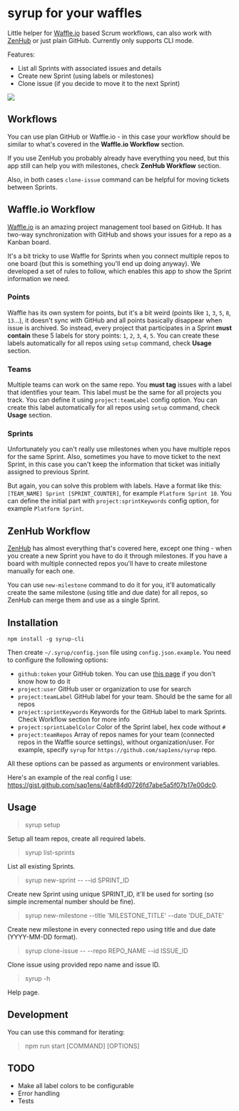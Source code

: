# syrup for your waffles

Little helper for [Waffle.io](https://waffle.io) based Scrum workflows, can also work with [ZenHub](https://www.zenhub.com) or just plain GitHub. Currently only supports CLI mode.

Features:
- List all Sprints with associated issues and details
- Create new Sprint (using labels or milestones)
- Clone issue (if you decide to move it to the next Sprint)

![](https://db.tt/bxxiKMdK)

## Workflows

You can use plan GitHub or Waffle.io - in this case your workflow should be similar to what's covered in the **Waffle.io Workflow** section.

If you use ZenHub you probably already have everything you need, but this app still can help you with milestones, check **ZenHub Workflow** section.

Also, in both cases `clone-issue` command can be helpful for moving tickets between Sprints.

## Waffle.io Workflow

[Waffle.io](https://waffle.io) is an amazing project management tool based on GitHub. It has two-way synchronization with GitHub and shows
your issues for a repo as a Kanban board.

It's a bit tricky to use Waffle for Sprints when you connect multiple repos to one board (but this is something you'll end up doing anyway). We developed a set of rules to follow, which enables this app to show the Sprint information we need.

### Points

Waffle has its own system for points, but it's a bit weird (points like `1`, `3`, `5`, `8`, `13`...), it doesn't sync with GitHub and all points basically disappear when issue is archived. So instead, every project that participates in a Sprint **must contain** these 5 labels for story points: `1`, `2`, `3`, `4`, `5`. You can create these labels automatically for all repos using `setup` command, check **Usage** section.

### Teams

Multiple teams can work on the same repo. You **must tag** issues with a label that identifies your team. This label must be the same for all projects you track. You can define it using `project:teamLabel` config option. You can create this label automatically for all repos using `setup` command, check **Usage** section.

### Sprints

Unfortunately you can't really use milestones when you have multiple repos for the same Sprint. Also, sometimes you have to move ticket to the next Sprint, in this case you can't keep the information that ticket was initially assigned to previous Sprint.

But again, you can solve this problem with labels. Have a format like this: `[TEAM_NAME] Sprint [SPRINT_COUNTER]`, for example `Platform Sprint 10`. You can define the initial part with `project:sprintKeywords` config option, for example `Platform Sprint`.

## ZenHub Workflow

[ZenHub](https://www.zenhub.com) has almost everything that's covered here, except one thing - when you create a new Sprint you have to do it through milestones. If you have a board with multiple connected repos you'll have to create milestone manually for each one.

You can use `new-milestone` command to do it for you, it'll automatically create the same milestone (using title and due date) for all repos, so ZenHub can merge them and use as a single Sprint.

## Installation

```
npm install -g syrup-cli
```

Then create `~/.syrup/config.json` file using `config.json.example`. You need to configure the following options:

- `github:token` your GitHub token. You can use [this page](https://help.github.com/articles/creating-an-access-token-for-command-line-use/) if you don't know how to do it
- `project:user` GitHub user or organization to use for search
- `project:teamLabel` GitHub label for your team. Should be the same for all repos
- `project:sprintKeywords` Keywords for the GitHub label to mark Sprints. Check Workflow section for more info
- `project:sprintLabelColor` Color of the Sprint label, hex code without `#`
- `project:teamRepos` Array of repos names for your team (connected repos in the Waffle source settings), without organization/user. For example, specify `syrup` for `https://github.com/sap1ens/syrup` repo.

All these options can be passed as arguments or environment variables.

Here's an example of the real config I use: https://gist.github.com/sap1ens/4abf84d0726fd7abe5a5f07b17e00dc0.

## Usage

> syrup setup

Setup all team repos, create all required labels.

> syrup list-sprints

List all existing Sprints.

> syrup new-sprint -- --id SPRINT_ID

Create new Sprint using unique SPRINT_ID, it'll be used for sorting (so simple incremental number should be fine).

> syrup new-milestone --title 'MILESTONE_TITLE' --date 'DUE_DATE'

Create new milestone in every connected repo using title and due date (YYYY-MM-DD format).

> syrup clone-issue -- --repo REPO_NAME --id ISSUE_ID

Clone issue using provided repo name and issue ID.

> syrup -h

Help page.

## Development

You can use this command for iterating:

> npm run start [COMMAND] [OPTIONS]

## TODO

- Make all label colors to be configurable
- Error handling
- Tests
